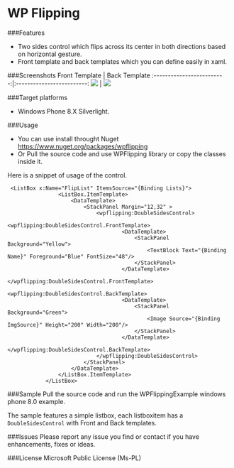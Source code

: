 # WP Flipping   

###Features
- Two sides control which flips across its center in both directions based on horizontal gesture.
- Front template and back templates which you can define easily in xaml.

###Screenshots
Front Template           |  Back Template
:-------------------------:|:-------------------------:
![](https://raw.githubusercontent.com/arashadm/wpflipping/master/Images/Flipp_2.jpg)  |  ![](https://raw.githubusercontent.com/arashadm/wpflipping/master/Images/Flipp_3.jpg)

###Target platforms
- Windows Phone 8.X Silverlight.

###Usage
- You can use install throught Nuget https://www.nuget.org/packages/wpflipping
- Or Pull the source code and use WPFlipping library or copy the classes inside it.

Here is a snippet of usage of the control.
```
 <ListBox x:Name="FlipList" ItemsSource="{Binding Lists}">
                <ListBox.ItemTemplate>
                    <DataTemplate>
                        <StackPanel Margin="12,32" >
                            <wpflipping:DoubleSidesControl>
                                <wpflipping:DoubleSidesControl.FrontTemplate>
                                    <DataTemplate>
                                        <StackPanel Background="Yellow">
                                            <TextBlock Text="{Binding Name}" Foreground="Blue" FontSize="48"/>
                                        </StackPanel>
                                    </DataTemplate>
                                </wpflipping:DoubleSidesControl.FrontTemplate>
                                <wpflipping:DoubleSidesControl.BackTemplate>
                                    <DataTemplate>
                                        <StackPanel Background="Green">
                                            <Image Source="{Binding ImgSource}" Height="200" Width="200"/>
                                        </StackPanel>
                                    </DataTemplate>
                                </wpflipping:DoubleSidesControl.BackTemplate>
                            </wpflipping:DoubleSidesControl>
                        </StackPanel>
                    </DataTemplate>
                </ListBox.ItemTemplate>
            </ListBox>
```


###Sample
Pull the source code and run the WPFlippingExample windows phone 8.0 example.

The sample features a simple listbox, each listboxitem has a `DoubleSidesControl` with Front and Back templates.

###Issues
Please report any issue you find or contact if you have enhancements, fixes or ideas.

###License
Microsoft Public License (Ms-PL)
